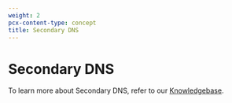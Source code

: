 ```yaml
---
weight: 2
pcx-content-type: concept
title: Secondary DNS
---
```


# Secondary DNS

To learn more about Secondary DNS, refer to our [Knowledgebase](https://support.cloudflare.com/hc/articles/360001356152).